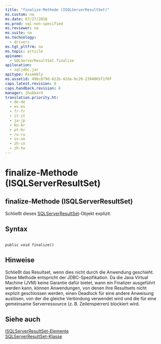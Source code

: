 ```yaml
---
title: "finalize-Methode (ISQLServerResultSet)"
ms.custom: na
ms.date: 07/27/2016
ms.prod: sql-non-specified
ms.reviewer: na
ms.suite: na
ms.technology: 
  - drivers
ms.tgt_pltfrm: na
ms.topic: article
apiname: 
  - SQLServerResultSet.finalize
apilocation: 
  - sqljdbc.jar
apitype: Assembly
ms.assetid: 49bc879d-822b-42da-bc20-2394865f1f0f
caps.latest.revision: 9
caps.handback.revision: 8
manager: jhubbard
translation.priority.ht: 
  - de-de
  - es-es
  - fr-fr
  - it-it
  - ja-jp
  - ko-kr
  - pt-br
  - ru-ru
  - sv-se
  - zh-cn
  - zh-tw
---
```

# finalize-Methode (ISQLServerResultSet)
    
## finalize\-Methode \(ISQLServerResultSet\)  
 Schließt dieses [SQLServerResultSet](../content/SQLServerResultSet-Class.md)\-Objekt explizit.  
  
## Syntax  
  
```  
  
public void finalize()  
```  
  
## Hinweise  
 Schließt das Resultset, wenn dies nicht durch die Anwendung geschieht. Diese Methode entspricht der JDBC\-Spezifikation. Da die Java Virtual Machine \(JVM\) keine Garantie dafür bietet, wann ein Finalizer ausgeführt werden kann, können Anwendungen, von denen ihre Resultsets nicht explizit geschlossen werden, einen Deadlock für eine andere Anweisung auslösen, von der die gleiche Verbindung verwendet wird und die für eine gemeinsame Serverressource \(z. B. Zeilensperren\) blockiert wird.  
  
## Siehe auch  
 [ISQLServerResultSet-Elemente](../content/SQLServerResultSet-Members.md)   
 [SQLServerResultSet-Klasse](../content/SQLServerResultSet-Class.md)  
  
  